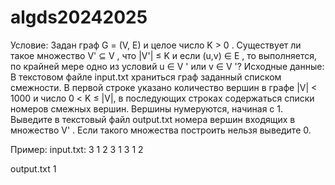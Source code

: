 # algds20242025
Условие: Задан граф G = (V, E) и целое число K > 0 . Существует ли такое множество V' ⊆ V , что
|V'| ≤ K и если (u,v) ∈ E , то выполняется, по крайней мере одно из условий u ∈ V ' или
v ∈ V '?
Исходные данные: В текстовом файле input.txt храниться граф заданный списком смежности. В первой строке
указано количество вершин в графе |V| < 1000 и число 0 < K ≤ |V|, в последующих
строках содержаться списки номеров смежных вершин. Вершины нумеруются, начиная с 1.
Выведите в текстовый файл output.txt номера вершин входящих в множество V' . Если
такого множества построить нельзя выведите 0.

Пример:
input.txt:
3 1
2 3
1 3
1 2

output.txt
1
